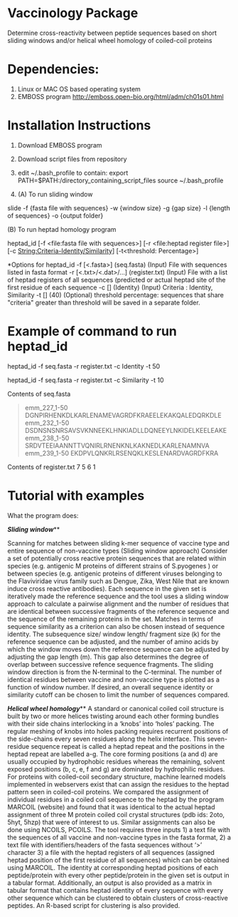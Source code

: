 # Vaccinology Package
Determine cross-reactivity between peptide sequences based on short sliding windows and/or helical wheel homology of coiled-coil proteins

# Dependencies:
1. Linux or MAC OS based operating system
2. EMBOSS program http://emboss.open-bio.org/html/adm/ch01s01.html

# Installation Instructions

1. Download EMBOSS program 
2. Download script files from repository
3. edit ~/.bash_profile
to contain:
export PATH=$PATH:/directory_containing_script_files
source ~/.bash_profile

4. (A) To run sliding window

slide -f {fasta file with sequences} -w {window size} -g {gap size} -l {length of sequences} -o {output folder}

(B) To run heptad homology program

heptad_id [-f <file:fasta file with sequences>] [-r <file:heptad register file>] [-c <String:Criteria-Identity/Similarity>] [-t<threshold: Percentage>] 

*Options for heptad_id
-f [<.fasta>] (seq.fasta) (Input)
File with sequences listed in fasta format
-r [<.txt>/<.dat>/...] (register.txt) (Input)
File with a list of heptad registers of all sequences (predicted or actual heptad site of the first residue of each sequence
-c [<enum>] (Identity) (Input)
Criteria : Identity, Similarity
-t [<Percentage>] (40) (Optional)
threshold percentage:  sequences that share "criteria" greater than threshold will be saved in a separate folder.



# Example of command to run heptad_id
heptad_id -f seq.fasta -r register.txt -c Identity -t 50

heptad_id -f seq.fasta -r register.txt -c Similarity -t 10

Contents of seq.fasta
>emm_227_1-50
DGNPIRHENKDLKARLENAMEVAGRDFKRAEELEKAKQALEDQRKDLE
>emm_232_1-50
DSDNSNSNRSAVSVKNNEEKLHNKIADLLDQNEEYLNKIDELKEELEAKE
>emm_238_1-50
SRDVTEEIAANNTTVQNIRLRNENKNLKAKNEDLKARLENAMNVA
>emm_239_1-50
EKDPVLQNKRLRSENQKLKESLENARDVAGRDFKRA

Contents of register.txt
7
5
6
1



# Tutorial with examples

  

What the program does:

*****Sliding window*******

Scanning for matches between sliding k-mer sequence of vaccine type and entire sequence of non-vaccine types (Sliding window approach)
Consider a set of potentially cross reactive protein sequences that are related within species (e.g. antigenic M proteins of different strains of S.pyogenes ) or between species (e.g. antigenic proteins of different viruses belonging to the Flaviviridae virus family such as Dengue, Zika, West Nile that are known induce cross reactive antibodies). Each sequence in the given set is iteratively made the reference sequence and the tool uses a sliding window approach to calculate a pairwise alignment and the number of residues that are identical between successive fragments of the reference sequence and the sequence of the remaining proteins in the set. Matches in terms of sequence similarity as a criterion can also be chosen instead of sequence identity. The subsequence size/ window length/ fragment size (k) for the reference sequence can be adjusted, and the number of amino acids by which the window moves down the reference sequence can be adjusted by adjusting the gap length (m). This gap also determines the degree of overlap between successive refence sequence fragments. The sliding window direction is from the N-terminal to the C-terminal. The number of identical residues between vaccine and non-vaccine type is plotted as a function of window number. If desired, an overall sequence identity or similarity cutoff can be chosen to limit the number of sequences compared. 

*********Helical wheel homology***********
A standard or canonical coiled coil structure is built by two or more helices twisting around each other forming bundles with their side chains interlocking in a ‘knobs’ into ‘holes’ packing. The regular meshing of knobs into holes packing requires recurrent positions of the side-chains every seven residues along the helix interface. This seven-residue sequence repeat is called a heptad repeat and the positions in the heptad repeat are labelled a-g. The core forming positions (a and d) are usually occupied by hydrophobic residues whereas the remaining, solvent exposed positions (b, c, e, f and g) are dominated by hydrophilic residues. For proteins with coiled-coil secondary structure, machine learned models implemented in webservers exist that can assign the residues to the heptad pattern seen in coiled-coil proteins. We compared the assignment of individual residues in a coiled coil sequence to the heptad by the program MARCOIL (website) and found that it was identical to the actual heptad assignment of three M protein coiled coil crystal structures (pdb ids: 2oto, 5hyt, 5hzp) that were of interest to us. Similar assignments can also be done using NCOILS, PCOILS. 
The tool requires three inputs 1) a text file with the sequences of all vaccine and non-vaccine types in the fasta format, 2) a text file with identifiers/headers of the fasta sequences without ‘>’ character 3) a file with the heptad registers of all sequences (assigned heptad position of the first residue of all sequences) which can be obtained using MARCOIL. The identity at corresponding heptad positions of each peptide/protein with every other peptide/protein in the given set is output in a tabular format. Additionally, an output is also provided as a matrix in tabular format that contains heptad identity of every sequence with every other sequence which can be clustered to obtain clusters of cross-reactive peptides. An R-based script for clustering is also provided. 

